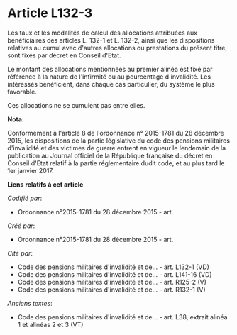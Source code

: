 # Article L132-3

Les taux et les modalités de calcul des allocations attribuées aux bénéficiaires des articles L. 132-1 et L. 132-2, ainsi que
les dispositions relatives au cumul avec d'autres allocations ou prestations du présent titre, sont fixés par décret en
Conseil d'Etat.

Le montant des allocations mentionnées au premier alinéa est fixé par référence à la nature de l'infirmité ou au pourcentage
d'invalidité. Les intéressés bénéficient, dans chaque cas particulier, du système le plus favorable.

Ces allocations ne se cumulent pas entre elles.

**Nota:**

Conformément à l'article 8 de l'ordonnance n° 2015-1781 du 28 décembre 2015, les dispositions de la partie législative du
code des pensions militaires d'invalidité et des victimes de guerre entrent en vigueur le lendemain de la publication au
Journal officiel de la République française du décret en Conseil d'Etat relatif à la partie réglementaire dudit code, et au
plus tard le 1er janvier 2017.

**Liens relatifs à cet article**

_Codifié par_:

  - Ordonnance n°2015-1781 du 28 décembre 2015 - art.

_Créé par_:

  - Ordonnance n°2015-1781 du 28 décembre 2015 - art.

_Cité par_:

  - Code des pensions militaires d'invalidité et de... - art. L132-1 (VD)
  - Code des pensions militaires d'invalidité et de... - art. L141-16 (VD)
  - Code des pensions militaires d'invalidité et de... - art. R125-2 (V)
  - Code des pensions militaires d'invalidité et de... - art. R132-1 (V)

_Anciens textes_:

  - Code des pensions militaires d'invalidité et de... - art. L38, extrait alinéa 1 et alinéas 2 et 3  (VT)

